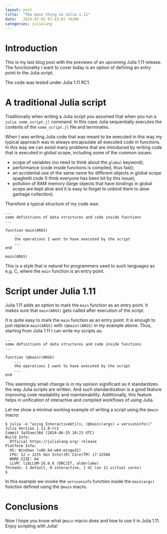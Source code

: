 ```yaml
---
layout: post
title:  "The main thing in Julia 1.11"
date:   2024-07-05 07:43:01 +0200
categories: julialang
---
```


# Introduction

This is my last blog post with the previews of an upcoming Julia 1.11 release.
The functionality I want to cover today is an option of defining an entry point to the Julia script.

The code was tested under Julia 1.11 RC1.

# A traditional Julia script

Traditionally when writing a Julia script you assumed that when you run a `julia some_script.jl` command.
In this case Julia sequentially executes the contents of the `some_script.jl` file and terminates.

When I was writing Julia code that was meant to be executed in this way my typical approach was to always encapsulate all executed code in functions.
In this way we can avoid many problems that are introduced by writing code that is executed in global scope, including some of the common issues:

* scope of variables (no need to think about the `global` keyword);
* performance (code inside functions is compiled, thus fast);
* an accidental use of the same name for different objects in global scope spaghetti code (I think everyone has been bit by this issue);
* pollution of RAM memory (large objects that have bindings in global scope are kept alive and it is easy to forget to unbind them to alow garbage collection).

Therefore a typical structure of my code was:

```
...
some definitions of data structures and code inside functions
...

function main(ARGS)
    ...
    the operations I want to have executed by the script
    ...
end

main(ARGS)
```

This is a style that is natural for programmers used to such languages as e.g. C, where the `main` function is an entry point.

# Script under Julia 1.11

Julia 1.11 adds an option to mark the `main` function as an entry point. It makes sure that `main(ARGS)` gets called after execution of the script.

It is quite easy to mark the `main` function as an entry point. It is enough to just replace `main(ARGS)` with `(@main)(ARGS)` in my example above.
Thus, starting from Julia 1.11 I can write my scripts as:

```
...
some definitions of data structures and code inside functions
...

function (@main)(ARGS)
    ...
    the operations I want to have executed by the script
    ...
end
```

This seemingly small change is in my opinion significant as it standardizes the way Julia scripts are written.
And such standardization is a good feature improving code readability and maintainability.
Additionally, this feature helps in unification of interactive and compiled workflows of using Julia.

Let me show a minimal working example of writing a script using the `@main` macro:

```
$ julia -e "using InteractiveUtils; (@main)(args) = versioninfo()"
Julia Version 1.11.0-rc1
Commit 3a35aec36d (2024-06-25 10:23 UTC)
Build Info:
  Official https://julialang.org/ release
Platform Info:
  OS: Windows (x86_64-w64-mingw32)
  CPU: 12 × 12th Gen Intel(R) Core(TM) i7-1250U
  WORD_SIZE: 64
  LLVM: libLLVM-16.0.6 (ORCJIT, alderlake)
Threads: 1 default, 0 interactive, 1 GC (on 12 virtual cores)
$
```

In this example we invoke the `versioninfo` function inside the `main(args)` function defined using the `@main` macro.

# Conclusions

Now I hope you know what `@main` macro does and how to use it in Julia 1.11. Enjoy scripting with Julia!
